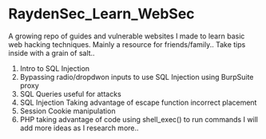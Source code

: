 # RaydenSec_Learn_WebSec
A growing repo of guides and vulnerable websites I made to learn basic web hacking techniques. Mainly a resource for friends/family.. Take tips inside with a grain of salt..

1. Intro to SQL Injection
2. Bypassing radio/dropdwon inputs to use SQL Injection using BurpSuite proxy
3. SQL Queries useful for attacks
4. SQL Injection Taking advantage of escape function incorrect placement
5. Session Cookie manipulation
6. PHP taking advantage of code using shell_exec() to run commands I will add more ideas as I research more..
